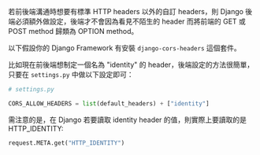 若前後端溝通時想要有標準 HTTP headers 以外的自訂 headers，則 Django 後端必須額外做設定，後端才不會因為看見不陌生的 header 而將前端的 GET 或 POST method 歸類為 OPTION method。

以下假設你的 Django Framework 有安裝 `django-cors-headers` 這個套件。

比如現在前後端想制定一個名為 "identity" 的 header，後端設定的方法很簡單，只要在 `settings.py` 中做以下設定即可：

```Python
# settings.py

CORS_ALLOW_HEADERS = list(default_headers) + ["identity"]
```

需注意的是，在 Django 若要讀取 identity header 的值，則實際上要讀取的是 HTTP_IDENTITY:

```Python
request.META.get("HTTP_IDENTITY")
```